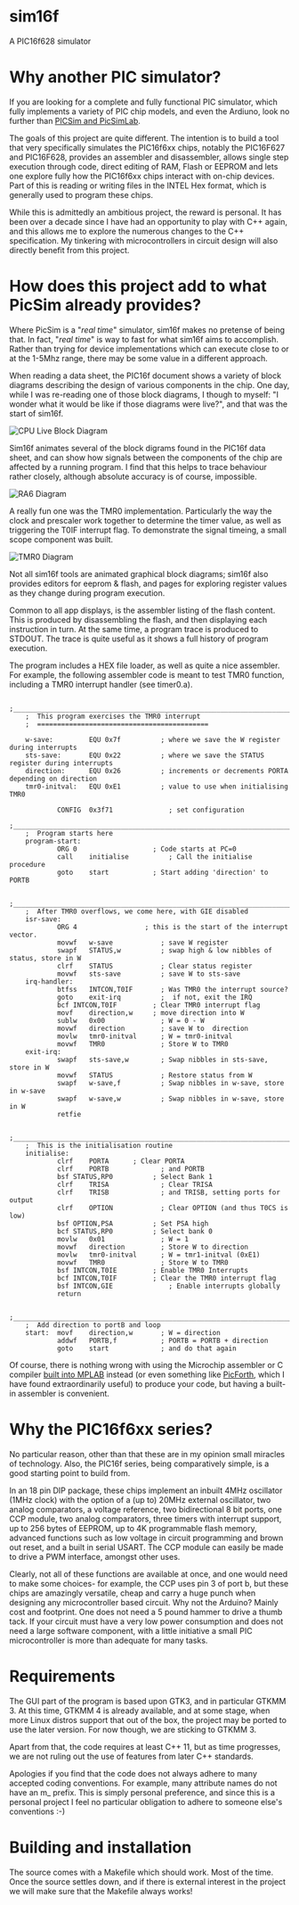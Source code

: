 # sim16f
A PIC16f628 simulator

# Why another PIC simulator?

If you are looking for a complete and fully functional PIC simulator, which fully implements a variety of PIC chip models, and even the Ardiuno, look no further than [PICSim and PicSimLab](https://sourceforge.net/projects/picsim/#:~:text=PICSimLab%20is%20a%20realtime%20emulator%20of%20development%20boards,MPLABX%2Favr%2Dgdb%20debugger.&text=PICSimLab%20have%20integration%20with%20MPLABX,to%20the%20boards%20for%20simulation).

The goals of this project are quite different.  The intention is to build a tool that very specifically simulates the PIC16f6xx chips, notably the PIC16F627 and PIC16F628, provides an assembler and disassembler, allows single step execution through code, direct editing of RAM, Flash or EEPROM and lets one explore fully how the PIC16f6xx chips interact with on-chip devices.  Part of this is reading or writing files in the INTEL Hex format, which is generally used to program these chips.

While this is admittedly an ambitious project, the reward is personal.  It has been over a decade since I have had an opportunity to play with C++ again, and this allows me to explore the numerous changes to the C++ specification.   My tinkering with microcontrollers in circuit design will also directly benefit from this project.

# How does this project add to what PicSim already provides?

Where PicSim is a "*real time*" simulator, sim16f makes no pretense of being that.  In fact, "*real time*" is way to fast for what sim16f aims to accomplish.  Rather than trying for device implementations which can execute close to or at the 1-5Mhz range, there may be some value in a different approach. 

When reading a data sheet, the PIC16f document shows a variety of block diagrams describing the design of various components in the chip.  One day, while I was re-reading one of those block diagrams, I though to myself: "I wonder what it would be like if those diagrams were live?", and that was the start of sim16f.

![CPU Live Block Diagram](docs/CPU_Block_Dia.png?raw=true "CPU Block Diagram")

Sim16f animates several of the block digrams found in the PIC16f data sheet, and can show how signals between the components of the chip are affected by a running program.  I find that this helps to trace behaviour rather closely, although absolute accuracy is of course, impossible.

![RA6 Diagram](docs/PortA_RA6.png?raw=true "Block Diagram for Pin RA6")

A really fun one was the TMR0 implementation.  Particularly the way the clock and prescaler work together to determine the timer value, as well as triggering the T0IF interrupt flag.  To demonstrate the signal timeing, a small scope component was built.

![TMR0 Diagram](docs/TMR0.png?raw=true "Block Diagram for TMR0")

Not all sim16f tools are animated graphical block diagrams;  sim16f also provides editors for eeprom & flash, and pages for exploring register values as they change during program execution.

Common to all app displays, is the assembler listing of the flash content.  This is produced by disassembling the flash, and then displaying each instruction in turn.  At the same time, a program trace is produced to STDOUT.  The trace is quite useful as it shows a full history of program execution.

The program includes a HEX file loader, as well as quite a nice assembler.  For example, the following assembler code is meant to test TMR0 function, including a TMR0 interrupt handler (see timer0.a).

		;__________________________________________________________________________________________
		;  This program exercises the TMR0 interrupt
		;  ===========================================
		
		w-save:			EQU 0x7f          ; where we save the W register during interrupts
		sts-save: 		EQU 0x22          ; where we save the STATUS register during interrupts
		direction:		EQU 0x26          ; increments or decrements PORTA depending on direction
		tmr0-initval:	EQU 0xE1          ; value to use when initialising TMR0
		
				CONFIG	0x3f71        		; set configuration
		;______________________________________________________________________
		;  Program starts here
		program-start:	
				ORG 0             		; Code starts at PC=0
				call	initialise    		; Call the initialise procedure
				goto    start         	; Start adding 'direction' to PORTB
		
		;______________________________________________________________________
		;  After TMR0 overflows, we come here, with GIE disabled
		isr-save:
				ORG 4                 ; this is the start of the interrupt vector.
				movwf	w-save            ; save W register
				swapf	STATUS,w          ; swap high & low nibbles of status, store in W
				clrf	STATUS            ; Clear status register
				movwf	sts-save          ; save W to sts-save
		irq-handler:
				btfss	INTCON,T0IF       ; Was TMR0 the interrupt source?
				goto	exit-irq          ;  if not, exit the IRQ
				bcf	INTCON,T0IF	  		; Clear TMR0 interrupt flag
				movf	direction,w	  	; move direction into W
				sublw	0x00              ; W = 0 - W
				movwf	direction         ; save W to  direction
				movlw	tmr0-initval      ; W = tmr0-initval
				movwf	TMR0              ; Store W to TMR0
		exit-irq:
				swapf	sts-save,w        ; Swap nibbles in sts-save, store in W
				movwf	STATUS            ; Restore status from W
				swapf	w-save,f          ; Swap nibbles in w-save, store in w-save
				swapf	w-save,w          ; Swap nibbles in w-save, store in W
				retfie
		
		;______________________________________________________________________
		;  This is the initialisation routine
		initialise:
				clrf	PORTA      ; Clear PORTA
				clrf	PORTB             ; and PORTB
				bsf	STATUS,RP0        	; Select Bank 1
				clrf	TRISA             ; Clear TRISA
				clrf	TRISB             ; and TRISB, setting ports for output
				clrf	OPTION            ; Clear OPTION (and thus T0CS is low)
				bsf	OPTION,PSA        	; Set PSA high
				bcf	STATUS,RP0        	; Select bank 0
				movlw	0x01              ; W = 1
				movwf	direction         ; Store W to direction
				movlw	tmr0-initval      ; W = tmr1-initval (0xE1)
				movwf	TMR0              ; Store W to TMR0
				bsf	INTCON,T0IE       	; Enable TMR0 Interrupts
				bcf	INTCON,T0IF       	; Clear the TMR0 interrupt flag
				bsf	INTCON,GIE       		; Enable interrupts globally
				return
		
		;______________________________________________________________________
		;  Add direction to portB and loop
		start:	movf	direction,w       ; W = direction
				addwf	PORTB,f           ; PORTB = PORTB + direction
				goto	start             ; and do that again

Of course, there is nothing wrong with using the Microchip assembler or C compiler [built into MPLAB](https://www.microchip.com/en-us/tools-resources/develop/mplab-x-ide "Microchip MPLAB") instead (or even something like [PicForth](https://rfc1149.net/devel/picforth.html "A Forth Compiler"), which I have found extraordinarily useful) to produce your code, but having a built-in assembler is convenient.

# Why the PIC16f6xx series?

No particular reason, other than that these are in my opinion small miracles of technology.  Also, the PIC16f series, being comparatively simple, is a good starting point to build from.

In an 18 pin DIP package, these chips implement an inbuilt 4MHz oscillator (1MHz clock) with the option of a (up to) 20MHz external oscillator, two analog comparators, a voltage reference, two bidirectional 8 bit ports, one CCP module, two analog comparators, three timers with interrupt support, up to 256 bytes of EEPROM, up to 4K programmable flash memory, advanced functions such as low voltage in circuit programming and brown out reset, and a built in serial USART.  The CCP module can easily be made to drive a PWM interface, amongst other uses.

Clearly, not all of these functions are available at once, and one would need to make some choices- for example, the CCP uses pin 3 of port b, but these chips are amazingly versatile, cheap and carry a huge punch when designing any microcontroller based circuit.  Why not the Arduino?  Mainly cost and footprint.  One does not need a 5 pound hammer to drive a thumb tack. If your circuit must have a very low power consumption and does not need a large software component, with a little initiative a small PIC microcontroller is more than adequate for many tasks.

# Requirements

The GUI part of the program is based upon GTK3, and in particular GTKMM 3.  At this time, GTKMM 4 is already available, and at some stage, when more Linux distros support that out of the box, the project may be ported to use the later version.  For now though, we are sticking to GTKMM 3.

Apart from that, the code requires at least C++ 11, but as time progresses, we are not ruling out the use of features from later C++ standards.

Apologies if you find that the code does not always adhere to many accepted coding conventions.  For example, many attribute names do not have an m_ prefix.  This is simply personal preference, and since this is a personal project I feel no particular obligation to adhere to someone else's conventions :-)

# Building and installation

The source comes with a Makefile which should work.  Most of the time.  Once the source settles down, and if there is external interest in the project we will make sure that the Makefile always works!
